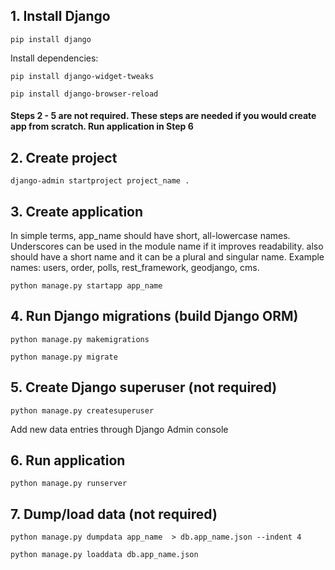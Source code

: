 ## 1. Install Django

```
pip install django
```

Install dependencies:

```
pip install django-widget-tweaks
```

```
pip install django-browser-reload
```

#### Steps 2 - 5 are not required. These steps are needed if you would create app from scratch. Run application in Step 6

## 2. Create project

```
django-admin startproject project_name .
```

## 3. Create application

In simple terms, app_name should have short, all-lowercase names. Underscores can be used in the module name if it improves readability. also should have a short name and it can be a plural and singular name. Example names: users, order, polls, rest_framework, geodjango, cms.

```
python manage.py startapp app_name
```

## 4. Run Django migrations (build Django ORM)

```
python manage.py makemigrations
```

```
python manage.py migrate
```

## 5. Create Django superuser (not required)

```
python manage.py createsuperuser
```

Add new data entries through Django Admin console

## 6. Run application

```
python manage.py runserver
```

## 7. Dump/load data (not required)

```
python manage.py dumpdata app_name  > db.app_name.json --indent 4
```

```
python manage.py loaddata db.app_name.json
```
